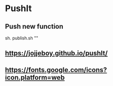 # PushIt


## Push new function
sh. publish.sh "<Commit message>"

## https://jojjeboy.github.io/pushIt/



## https://fonts.google.com/icons?icon.platform=web
